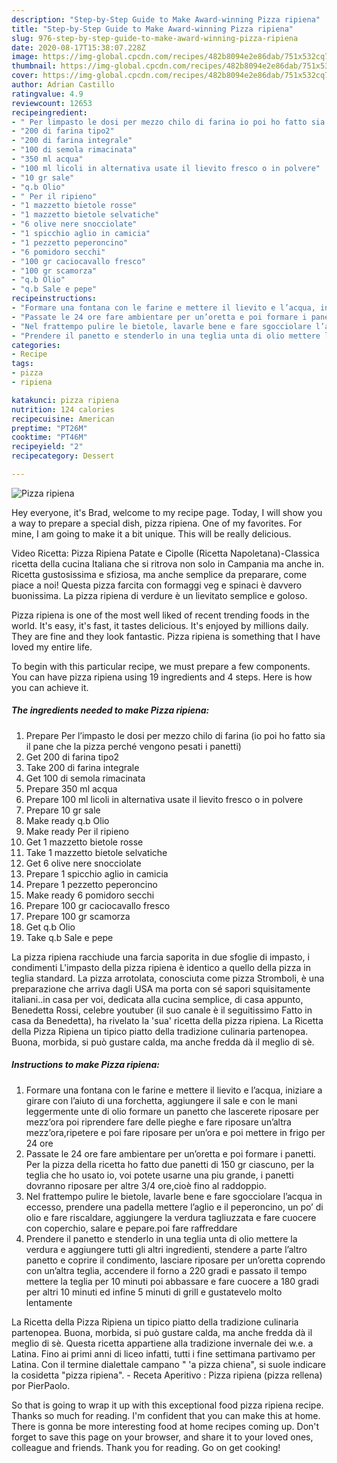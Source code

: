 ```yaml
---
description: "Step-by-Step Guide to Make Award-winning Pizza ripiena"
title: "Step-by-Step Guide to Make Award-winning Pizza ripiena"
slug: 976-step-by-step-guide-to-make-award-winning-pizza-ripiena
date: 2020-08-17T15:38:07.228Z
image: https://img-global.cpcdn.com/recipes/482b8094e2e86dab/751x532cq70/pizza-ripiena-recipe-main-photo.jpg
thumbnail: https://img-global.cpcdn.com/recipes/482b8094e2e86dab/751x532cq70/pizza-ripiena-recipe-main-photo.jpg
cover: https://img-global.cpcdn.com/recipes/482b8094e2e86dab/751x532cq70/pizza-ripiena-recipe-main-photo.jpg
author: Adrian Castillo
ratingvalue: 4.9
reviewcount: 12653
recipeingredient:
- " Per limpasto le dosi per mezzo chilo di farina io poi ho fatto sia il pane che la pizza perch vengono pesati i panetti"
- "200 di farina tipo2"
- "200 di farina integrale"
- "100 di semola rimacinata"
- "350 ml acqua"
- "100 ml licoli in alternativa usate il lievito fresco o in polvere"
- "10 gr sale"
- "q.b Olio"
- " Per il ripieno"
- "1 mazzetto bietole rosse"
- "1 mazzetto bietole selvatiche"
- "6 olive nere snocciolate"
- "1 spicchio aglio in camicia"
- "1 pezzetto peperoncino"
- "6 pomidoro secchi"
- "100 gr caciocavallo fresco"
- "100 gr scamorza"
- "q.b Olio"
- "q.b Sale e pepe"
recipeinstructions:
- "Formare una fontana con le farine e mettere il lievito e l’acqua, iniziare a girare con l’aiuto di una forchetta, aggiungere il sale e con le mani leggermente unte di olio formare un panetto che lascerete riposare per mezz’ora poi riprendere fare delle pieghe e fare riposare un’altra mezz’ora,ripetere e poi fare riposare per un’ora e poi mettere in frigo per 24 ore"
- "Passate le 24 ore fare ambientare per un’oretta e poi formare i panetti. Per la pizza della ricetta ho fatto due panetti di 150 gr ciascuno, per la teglia che ho usato io, voi potete usarne una piu grande, i panetti dovranno riposare per altre 3/4 ore,cioè fino al raddoppio."
- "Nel frattempo pulire le bietole, lavarle bene e fare sgocciolare l’acqua in eccesso, prendere una padella mettere l’aglio e il peperoncino, un po’ di olio e fare riscaldare, aggiungere la verdura tagliuzzata e fare cuocere con coperchio, salare e pepare.poi fare raffreddare"
- "Prendere il panetto e stenderlo in una teglia unta di olio mettere la verdura e aggiungere tutti gli altri ingredienti, stendere a parte l’altro panetto e coprire il condimento, lasciare riposare per un’oretta coprendo con un’altra teglia, accendere il forno a 220 gradi e passato il tempo mettere la teglia per 10 minuti poi abbassare e fare cuocere a 180 gradi per altri 10 minuti ed infine 5 minuti di grill e gustatevelo molto lentamente"
categories:
- Recipe
tags:
- pizza
- ripiena

katakunci: pizza ripiena 
nutrition: 124 calories
recipecuisine: American
preptime: "PT26M"
cooktime: "PT46M"
recipeyield: "2"
recipecategory: Dessert

---
```



![Pizza ripiena](https://img-global.cpcdn.com/recipes/482b8094e2e86dab/751x532cq70/pizza-ripiena-recipe-main-photo.jpg)

Hey everyone, it's Brad, welcome to my recipe page. Today, I will show you a way to prepare a special dish, pizza ripiena. One of my favorites. For mine, I am going to make it a bit unique. This will be really delicious.

Video Ricetta: Pizza Ripiena Patate e Cipolle (Ricetta Napoletana)-Classica ricetta della cucina Italiana che si ritrova non solo in Campania ma anche in. Ricetta gustosissima e sfiziosa, ma anche semplice da preparare, come piace a noi! Questa pizza farcita con formaggi veg e spinaci è davvero buonissima. La pizza ripiena di verdure è un lievitato semplice e goloso.

Pizza ripiena is one of the most well liked of recent trending foods in the world. It's easy, it's fast, it tastes delicious. It's enjoyed by millions daily. They are fine and they look fantastic. Pizza ripiena is something that I have loved my entire life.


To begin with this particular recipe, we must prepare a few components. You can have pizza ripiena using 19 ingredients and 4 steps. Here is how you can achieve it.

<!--inarticleads1-->

##### The ingredients needed to make Pizza ripiena:

1. Prepare  Per l’impasto le dosi per mezzo chilo di farina (io poi ho fatto sia il pane che la pizza perché vengono pesati i panetti)
1. Get 200 di farina tipo2
1. Take 200 di farina integrale
1. Get 100 di semola rimacinata
1. Prepare 350 ml acqua
1. Prepare 100 ml licoli in alternativa usate il lievito fresco o in polvere
1. Prepare 10 gr sale
1. Make ready q.b Olio
1. Make ready  Per il ripieno
1. Get 1 mazzetto bietole rosse
1. Take 1 mazzetto bietole selvatiche
1. Get 6 olive nere snocciolate
1. Prepare 1 spicchio aglio in camicia
1. Prepare 1 pezzetto peperoncino
1. Make ready 6 pomidoro secchi
1. Prepare 100 gr caciocavallo fresco
1. Prepare 100 gr scamorza
1. Get q.b Olio
1. Take q.b Sale e pepe


La pizza ripiena racchiude una farcia saporita in due sfoglie di impasto, i condimenti L&#39;impasto della pizza ripiena è identico a quello della pizza in teglia standard. La pizza arrotolata, conosciuta come pizza Stromboli, è una preparazione che arriva dagli USA ma porta con sé sapori squisitamente italiani..in casa per voi, dedicata alla cucina semplice, di casa appunto, Benedetta Rossi, celebre youtuber (il suo canale è il seguitissimo Fatto in casa da Benedetta), ha rivelato la &#39;sua&#39; ricetta della pizza ripiena. La Ricetta della Pizza Ripiena un tipico piatto della tradizione culinaria partenopea. Buona, morbida, si può gustare calda, ma anche fredda dà il meglio di sè. 

<!--inarticleads2-->

##### Instructions to make Pizza ripiena:

1. Formare una fontana con le farine e mettere il lievito e l’acqua, iniziare a girare con l’aiuto di una forchetta, aggiungere il sale e con le mani leggermente unte di olio formare un panetto che lascerete riposare per mezz’ora poi riprendere fare delle pieghe e fare riposare un’altra mezz’ora,ripetere e poi fare riposare per un’ora e poi mettere in frigo per 24 ore
1. Passate le 24 ore fare ambientare per un’oretta e poi formare i panetti. Per la pizza della ricetta ho fatto due panetti di 150 gr ciascuno, per la teglia che ho usato io, voi potete usarne una piu grande, i panetti dovranno riposare per altre 3/4 ore,cioè fino al raddoppio.
1. Nel frattempo pulire le bietole, lavarle bene e fare sgocciolare l’acqua in eccesso, prendere una padella mettere l’aglio e il peperoncino, un po’ di olio e fare riscaldare, aggiungere la verdura tagliuzzata e fare cuocere con coperchio, salare e pepare.poi fare raffreddare
1. Prendere il panetto e stenderlo in una teglia unta di olio mettere la verdura e aggiungere tutti gli altri ingredienti, stendere a parte l’altro panetto e coprire il condimento, lasciare riposare per un’oretta coprendo con un’altra teglia, accendere il forno a 220 gradi e passato il tempo mettere la teglia per 10 minuti poi abbassare e fare cuocere a 180 gradi per altri 10 minuti ed infine 5 minuti di grill e gustatevelo molto lentamente


La Ricetta della Pizza Ripiena un tipico piatto della tradizione culinaria partenopea. Buona, morbida, si può gustare calda, ma anche fredda dà il meglio di sè. Questa ricetta appartiene alla tradizione invernale dei w.e. a Latina. Fino ai primi anni di liceo infatti, tutti i fine settimana partivamo per Latina. Con il termine dialettale campano &#34; &#39;a pizza chiena&#34;, si suole indicare la cosidetta &#34;pizza ripiena&#34;. - Receta Aperitivo : Pizza ripiena (pizza rellena) por PierPaolo. 

So that is going to wrap it up with this exceptional food pizza ripiena recipe. Thanks so much for reading. I'm confident that you can make this at home. There is gonna be more interesting food at home recipes coming up. Don't forget to save this page on your browser, and share it to your loved ones, colleague and friends. Thank you for reading. Go on get cooking!
